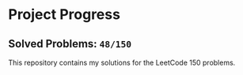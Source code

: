 # Project Progress

## Solved Problems: `48/150`
This repository contains my solutions for the LeetCode 150 problems.
